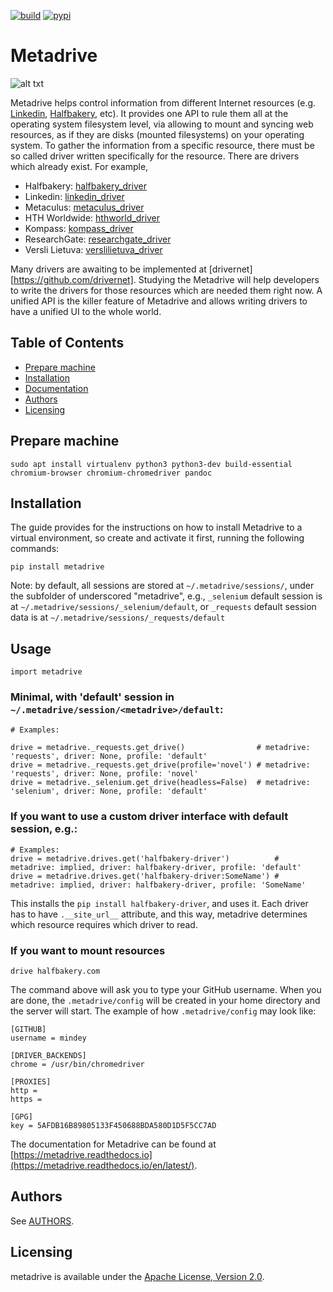 [![build](https://travis-ci.org/wefindx/metadrive.svg?branch=master)](https://travis-ci.org/wefindx/metadrive)
[![pypi](https://badge.fury.io/py/metadrive.svg)](https://badge.fury.io/py/metadrive)

# Metadrive
![alt txt](https://wiki.mindey.com/shared/screens/drivers.jpg)

Metadrive helps control information from different Internet resources (e.g. [Linkedin](https://linkedin.com), [Halfbakery](https://www.halfbakery.com), etc). It provides one API to rule them all at the operating system filesystem level, via allowing to mount and syncing web resources, as if they are disks (mounted filesystems) on your operating system. To gather the information from a specific resource, there must be so called driver written specifically for the resource. There are drivers which already exist. For example,
* Halfbakery: [halfbakery_driver](https://github.com/drivernet/halfbakery_driver)
* Linkedin: [linkedin_driver](https://github.com/drivernet/linkedin_driver)
* Metaculus: [metaculus_driver](https://github.com/drivernet/metaculus_driver)
* HTH Worldwide: [hthworld_driver](https://github.com/drivernet/hthworld_driver)
* Kompass: [kompass_driver](https://github.com/drivernet/kompass_driver)
* ResearchGate: [researchgate_driver](https://github.com/drivernet/researchgate_driver)
* Versli Lietuva: [verslilietuva_driver](https://github.com/drivernet/verslilietuva_driver)

Many drivers are awaiting to be implemented at [drivernet][https://github.com/drivernet]. Studying the Metadrive will help developers to write the drivers for those resources which are needed them right now. A unified API is the killer feature of Metadrive and allows writing drivers to have a unified UI to the whole world.

## Table of Contents

- [Prepare machine](#prepare-machine)
- [Installation](#installation)
- [Documentation](#documentation)
- [Authors](#authors)
- [Licensing](#licensing)

## Prepare machine
```
sudo apt install virtualenv python3 python3-dev build-essential chromium-browser chromium-chromedriver pandoc
```

## Installation

The guide provides for the instructions on how to install Metadrive to a virtual environment, so create and activate it first, running the following commands:

```
pip install metadrive
```

Note: by default, all sessions are stored at `~/.metadrive/sessions/`, under the subfolder of underscored "metadrive", e.g., `_selenium` default session is at `~/.metadrive/sessions/_selenium/default`, or `_requests` default session data is at `~/.metadrive/sessions/_requests/default`

## Usage
```
import metadrive
```

### Minimal, with 'default' session in `~/.metadrive/session/<metadrive>/default`:

```
# Examples:

drive = metadrive._requests.get_drive()                # metadrive: 'requests', driver: None, profile: 'default'
drive = metadrive._requests.get_drive(profile='novel') # metadrive: 'requests', driver: None, profile: 'novel'
drive = metadrive._selenium.get_drive(headless=False)  # metadrive: 'selenium', driver: None, profile: 'default'
```

### If you want to use a custom driver interface with default session, e.g.:

```
# Examples:
drive = metadrive.drives.get('halfbakery-driver')          # metadrive: implied, driver: halfbakery-driver, profile: 'default'
drive = metadrive.drives.get('halfbakery-driver:SomeName') # metadrive: implied, driver: halfbakery-driver, profile: 'SomeName'
```

This installs the `pip install halfbakery-driver`, and uses it. Each driver has to have `.__site_url__` attribute, and this way, metadrive determines which resource requires which driver to read.

### If you want to mount resources
```
drive halfbakery.com
```

The command above will ask you to type your GitHub username. When you are done, the `.metadrive/config` will be created in your home directory and the server will start. The example of how `.metadrive/config` may look like:

```
[GITHUB]
username = mindey

[DRIVER_BACKENDS]
chrome = /usr/bin/chromedriver

[PROXIES]
http =
https =

[GPG]
key = 5AFDB16B89805133F450688BDA580D1D5F5CC7AD
```

The documentation for Metadrive can be found at [https://metadrive.readthedocs.io](https://metadrive.readthedocs.io/en/latest/).

## Authors

See [AUTHORS](AUTHORS.md).

## Licensing

metadrive is available under the [Apache License, Version 2.0](LICENSE).
